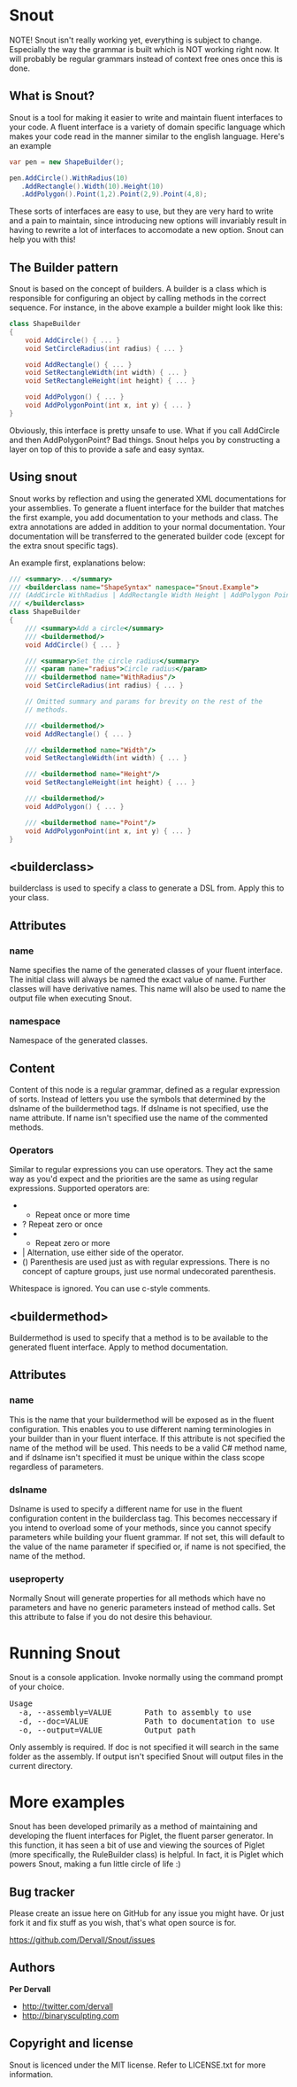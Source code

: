 Snout
=====

NOTE! Snout isn't really working yet, everything is subject to change. Especially the way the grammar is built which is NOT working right now. It will probably
be regular grammars instead of context free ones once this is done.

What is Snout?
--------------

Snout is a tool for making it easier to write and maintain fluent interfaces to your code. A fluent interface is a variety of domain specific
language which makes your code read in the manner similar to the english language. Here's an example

```csharp
var pen = new ShapeBuilder();

pen.AddCircle().WithRadius(10)
   .AddRectangle().Width(10).Height(10)
   .AddPolygon().Point(1,2).Point(2,9).Point(4,8);

```

These sorts of interfaces are easy to use, but they are very hard to write and a pain to maintain, since introducing new options will invariably result
in having to rewrite a lot of interfaces to accomodate a new option. Snout can help you with this!

The Builder pattern
-------------------

Snout is based on the concept of builders. A builder is a class which is responsible for configuring an object by calling methods in the correct sequence.
For instance, in the above example a builder might look like this:

```csharp
class ShapeBuilder
{
	void AddCircle() { ... }
	void SetCircleRadius(int radius) { ... }

	void AddRectangle() { ... }
	void SetRectangleWidth(int width) { ... }
	void SetRectangleHeight(int height) { ... }

	void AddPolygon() { ... }
	void AddPolygonPoint(int x, int y) { ... }
}
```

Obviously, this interface is pretty unsafe to use. What if you call AddCircle and then AddPolygonPoint? Bad things. Snout helps you by constructing a layer on
top of this to provide a safe and easy syntax.

Using snout
-----------

Snout works by reflection and using the generated XML documentations for your assemblies. To generate a fluent interface for the builder that matches the first
example, you add documentation to your methods and class. The extra annotations are added in addition to your normal documentation. Your documentation will be
transferred to the generated builder code (except for the extra snout specific tags).

An example first, explanations below:

```csharp
/// <summary>...</summary>
/// <builderclass name="ShapeSyntax" namespace="Snout.Example">
/// (AddCircle WithRadius | AddRectangle Width Height | AddPolygon Point+ ) +
/// </builderclass>
class ShapeBuilder
{
	/// <summary>Add a circle</summary>
	/// <buildermethod/>
	void AddCircle() { ... }

    /// <summary>Set the circle radius</summary>
	/// <param name="radius">Circle radius</param>
	/// <buildermethod name="WithRadius"/>
	void SetCircleRadius(int radius) { ... }

	// Omitted summary and params for brevity on the rest of the 
	// methods.

	/// <buildermethod/>
	void AddRectangle() { ... }

	/// <buildermethod name="Width"/>
	void SetRectangleWidth(int width) { ... }

	/// <buildermethod name="Height"/>
	void SetRectangleHeight(int height) { ... }

	/// <buildermethod/>
	void AddPolygon() { ... }

	/// <buildermethod name="Point"/>
	void AddPolygonPoint(int x, int y) { ... }
}
```

&lt;builderclass&gt;
--------------------

builderclass is used to specify a class to generate a DSL from. Apply this to your class.

## Attributes 
### name
Name specifies the name of the generated classes of your fluent interface. The initial class will always be named the 
exact value of name. Further classes will have derivative names. This name will also be used to name the output file
when executing Snout.

### namespace
Namespace of the generated classes.

## Content

Content of this node is a regular grammar, defined as a regular expression of sorts. Instead of letters you use the
symbols that determined by the dslname of the buildermethod tags. If dslname is not specified, use the name attribute.
If name isn't specified use the name of the commented methods.

### Operators ###

Similar to regular expressions you can use operators. They act the same way as you'd expect and the priorities are
the same as using regular expressions. Supported operators are:

- + Repeat once or more time
- ? Repeat zero or once
- * Repeat zero or more
- | Alternation, use either side of the operator.
- () Parenthesis are used just as with regular expressions. There is no concept of capture groups, just use normal undecorated parenthesis.

Whitespace is ignored. You can use c-style comments.

&lt;buildermethod&gt;
---------------------

Buildermethod is used to specify that a method is to be available to the generated fluent interface. Apply to method
documentation.

## Attributes
### name
This is the name that your buildermethod will be exposed as in the fluent configuration. This enables you to use
different naming terminologies in your builder than in your fluent interface. If this attribute is not specified
the name of the method will be used. This needs to be a valid C# method name, and if dslname isn't specified
it must be unique within the class scope regardless of parameters.

### dslname
Dslname is used to specify a different name for use in the fluent configuration content in the builderclass 
tag. This becomes neccessary if you intend to overload some of your methods, since you cannot specify parameters
while building your fluent grammar. If not set, this will default to the value of the name parameter if specified
or, if name is not specified, the name of the method.

### useproperty
Normally Snout will generate properties for all methods which have no parameters and have no generic parameters instead
of method calls. Set this attribute to false if you do not desire this behaviour.

Running Snout
=============

Snout is a console application. Invoke normally using the command prompt of your choice.

<pre>
Usage
  -a, --assembly=VALUE       Path to assembly to use
  -d, --doc=VALUE            Path to documentation to use
  -o, --output=VALUE         Output path
</pre>

Only assembly is required. If doc is not specified it will search in the same folder as the assembly. If output isn't specified
Snout will output files in the current directory.

More examples
=============
Snout has been developed primarily as a method of maintaining and developing the fluent interfaces for Piglet, the fluent parser
generator. In this function, it has seen a bit of use and viewing the sources of Piglet (more specifically, the RuleBuilder class)
is helpful. In fact, it is Piglet which powers Snout, making a fun little circle of life :)

Bug tracker
-----------

Please create an issue here on GitHub for any issue you might have. Or just fork it and fix stuff as you wish, that's what open 
source is for.

https://github.com/Dervall/Snout/issues

Authors
-------

**Per Dervall**
+ http://twitter.com/dervall
+ http://binarysculpting.com

Copyright and license
---------------------

Snout is licenced under the MIT license. Refer to LICENSE.txt for more information.